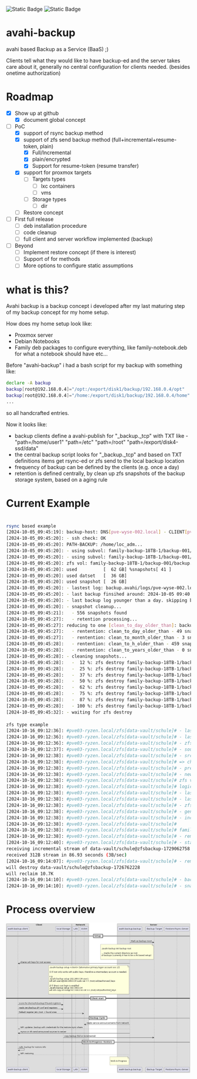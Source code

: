 ![Static Badge](https://img.shields.io/badge/Status-PoC-orange?style=flat) ![Static Badge](https://img.shields.io/badge/Target--Audience-Home-green?style=flat)

# avahi-backup
avahi based Backup as a Service (BaaS) ;)

Clients tell what they would like to have backup-ed and the server takes care about it, generally no central configuration for clients needed.
(besides onetime authorization)

# Roadmap

* [X] Show up at github
  * [X] document global concept
* [ ] PoC
  * [X] support of rsync backup method
  * [X] support of zfs send backup method (full+incremental+resume-token, plain)
      * [X] Full/Incremental
      * [X] plain/encrypted
      * [X] Support for resume-token (resume transfer)
  * [X] support for proxmox targets
      * [ ] Targets types
        * [ ] lxc containers
        * [ ] vms
      * [ ] Storage types
        * [ ] dir
  * [ ] Restore concept
* [ ] First full release
  * [ ] deb installation procedure
  * [ ] code cleanup
  * [ ] full client and server workflow implemented (backup)
* [ ] Beyond
  * [ ] Implement restore concept (if there is interest)
  * [ ] Support of for methods
  * [ ] More options to configure static assumptions

# what is this?

Avahi backup is a backup concept i developed after my last maturing step of my backup concept for my home setup.

How does my home setup look like:
- Proxmox server
- Debian Notebooks
- Family deb packages to configure everything, like family-notebook.deb for what a notebook should have etc...

Before "avahi-backup" i had a bash script for my backup with something like:
```bash
declare -A backup
backup[root@192.168.0.4]="/opt:/export/disk1/backup/192.168.0.4/opt"
backup[root@192.168.0.4]="/home:/export/disk1/backup/192.168.0.4/home"
...
```

so all handcrafted entries.

Now it looks like:
- backup clients define a avahi-publish for "_backup._tcp" with TXT like - "path=/home/user1" "path=/etc" "path=/root" "path=/export/disk4-ssd/data"
- the central backup script looks for "_backup._tcp" and based on TXT definitions items get rsync-ed or zfs send to the local backup location
- frequency of backup can be defined by the clients (e.g. once a day)
- retention is defined centrally, by clean up zfs snapshots of the backup storage system, based on a aging rule

# Current Example

```bash

rsync based example
[2024-10-05_09:45:19]: backup-host: DNS[pve-wyse-002.local] - CLIENT[pve-wyse-002.local]
[2024-10-05_09:45:20]: - ssh check: OK
[2024-10-05_09:45:20]: PATH-BACKUP: /home/loc_adm...
[2024-10-05_09:45:20]: - using subvol: family-backup-18TB-1/backup-001/backup.avahi/pve-wyse-002.local
[2024-10-05_09:45:20]: - using subvol: family-backup-18TB-1/backup-001/backup.avahi/pve-wyse-002.local/home_loc_adm
[2024-10-05_09:45:20]: zfs vol: family-backup-18TB-1/backup-001/backup.avahi/pve-wyse-002.local/home_loc_adm
[2024-10-05_09:45:20]: used          [  62 GB] %snapshots[ 41 ]
[2024-10-05_09:45:20]: used datset   [  36 GB]
[2024-10-05_09:45:20]: used snapshot [  26 GB]
[2024-10-05_09:45:20]: - lastest log: backup.avahi/logs/pve-wyse-002.local-_home_loc_adm.2024-10-05_09:40.log
[2024-10-05_09:45:20]: - last backup finsihed around: 2024-10-05 09:40:39.955378932 +0200
[2024-10-05_09:45:20]: - last backup log younger than a day. skipping backup.
[2024-10-05_09:45:20]: - snapshot cleanup...
[2024-10-05_09:45:21]:   - 556 snapshots found
[2024-10-05_09:45:27]:   - retention processing...
[2024-10-05_09:45:27]: reducing to one [clean_to_day_older_than]: backup-2024-09-05
[2024-10-05_09:45:27]:   - rentention: clean_to_day_older_than - 49 snapshots - reduced by 8
[2024-10-05_09:45:27]:   - rentention: clean_to_month_older_than - 3 snapshots - reduced by 0
[2024-10-05_09:45:28]:   - rentention: clean_to_h_older_than - 459 snapshots - reduced by 0
[2024-10-05_09:45:28]:   - rentention: clean_to_years_older_than - 0 snapshots - reduced by 0
[2024-10-05_09:45:28]: - cleaning snapshots...
[2024-10-05_09:45:28]:   -  12 %: zfs destroy family-backup-18TB-1/backup-001/backup.avahi/pve-wyse-002.local/home_loc_adm@backup-2024-09-05_02:00
[2024-10-05_09:45:28]:   -  25 %: zfs destroy family-backup-18TB-1/backup-001/backup.avahi/pve-wyse-002.local/home_loc_adm@backup-2024-09-05_03:00
[2024-10-05_09:45:28]:   -  37 %: zfs destroy family-backup-18TB-1/backup-001/backup.avahi/pve-wyse-002.local/home_loc_adm@backup-2024-09-05_04:00
[2024-10-05_09:45:28]:   -  50 %: zfs destroy family-backup-18TB-1/backup-001/backup.avahi/pve-wyse-002.local/home_loc_adm@backup-2024-09-05_05:00
[2024-10-05_09:45:28]:   -  62 %: zfs destroy family-backup-18TB-1/backup-001/backup.avahi/pve-wyse-002.local/home_loc_adm@backup-2024-09-05_06:00
[2024-10-05_09:45:28]:   -  75 %: zfs destroy family-backup-18TB-1/backup-001/backup.avahi/pve-wyse-002.local/home_loc_adm@backup-2024-09-05_07:00
[2024-10-05_09:45:28]:   -  87 %: zfs destroy family-backup-18TB-1/backup-001/backup.avahi/pve-wyse-002.local/home_loc_adm@backup-2024-09-05_08:00
[2024-10-05_09:45:28]:   - 100 %: zfs destroy family-backup-18TB-1/backup-001/backup.avahi/pve-wyse-002.local/home_loc_adm@backup-2024-09-05_09:00
[2024-10-05_09:45:32]: - waiting for zfs destroy

zfs type example
[2024-10-16_09:12:36]: #pve03-ryzen.local/zfs[data-vault/schule]# - lastest log: backup.avahi/logs/pve03-ryzen.local-data-vault_schule.2024-09-19_18:10.log
[2024-10-16_09:12:36]: #pve03-ryzen.local/zfs[data-vault/schule]# - lastest log age: 2300530
[2024-10-16_09:12:36]: #pve03-ryzen.local/zfs[data-vault/schule]# - zfs already mounted: family-backup-18TB-1/backup-001/backup.avahi/pve03-ryzen.local/zfs.schule
[2024-10-16_09:12:37]: #pve03-ryzen.local/zfs[data-vault/schule]# - source is unencrypted and available.
[2024-10-16_09:12:38]: #pve03-ryzen.local/zfs[data-vault/schule]# - src last snapshot: data-vault/schule@zfsbackup-1726762228
[2024-10-16_09:12:38]: #pve03-ryzen.local/zfs[data-vault/schule]# => change to zfs_unenc_inc type...
[2024-10-16_09:12:38]: #pve03-ryzen.local/zfs[data-vault/schule]# - pre-flight check ok
[2024-10-16_09:12:38]: #pve03-ryzen.local/zfs[data-vault/schule]# - new logfile: backup.avahi/logs/pve03-ryzen.local-data-vault_schule.2024-10-16_09:12.log
[2024-10-16_09:12:38]: #pve03-ryzen.local/zfs[data-vault/schule]# zfs vol: family-backup-18TB-1/backup-001/backup.avahi/pve03-ryzen.local/zfs.schule
[2024-10-16_09:12:38]: #pve03-ryzen.local/zfs[data-vault/schule]# logicalused/used/dataset/snapshots [   4 GB/   4 GB/ 200 KB/ 144 KB] compression-ration[1.00] %snapshots[ 0 ]
[2024-10-16_09:12:38]: #pve03-ryzen.local/zfs[data-vault/schule]# - lastest log: backup.avahi/logs/pve03-ryzen.local-data-vault_schule.2024-09-19_18:10.log
[2024-10-16_09:12:38]: #pve03-ryzen.local/zfs[data-vault/schule]# - lastest log age: 2300532
[2024-10-16_09:12:38]: #pve03-ryzen.local/zfs[data-vault/schule]# - zfs_subvol_name: family-backup-18TB-1/backup-001/backup.avahi/pve03-ryzen.local/zfs.schule
[2024-10-16_09:12:38]: #pve03-ryzen.local/zfs[data-vault/schule]# - generate new restore metadata...
[2024-10-16_09:12:38]: #pve03-ryzen.local/zfs[data-vault/schule]# - incremental sync from zfsbackup-1726762228
[2024-10-16_09:12:38]: #pve03-ryzen.local/zfs[data-vault/schule]#                      to zfsbackup-1729062758
[2024-10-16_09:12:38]: #pve03-ryzen.local/zfs[data-vault/schule]# family-backup-18TB-1/backup-001/backup.avahi/pve03-ryzen.local/zfs.schule/schule@zfsbackup-1726762228
[2024-10-16_09:12:38]: #pve03-ryzen.local/zfs[data-vault/schule]# - remote snapshot exists locally...
[2024-10-16_09:12:40]: #pve03-ryzen.local/zfs[data-vault/schule]# - start incremental send-receive...
receiving incremental stream of data-vault/schule@zfsbackup-1729062758 into family-backup-18TB-1/backup-001/backup.avahi/pve03-ryzen.local/zfs.schule/schule@zfsbackup-1729062758
received 312B stream in 86.93 seconds (3B/sec)
[2024-10-16_09:14:07]: #pve03-ryzen.local/zfs[data-vault/schule]# - remove old snapshot from remote system...
will destroy data-vault/schule@zfsbackup-1726762228
will reclaim 10.7K
[2024-10-16_09:14:10]: #pve03-ryzen.local/zfs[data-vault/schule]# - backup successful
[2024-10-16_09:14:10]: #pve03-ryzen.local/zfs[data-vault/schule]# - snapshot cleanup...


```

# Process overview

![process overview](doc/readme.overview.png "Prozess Overview")